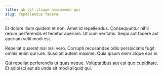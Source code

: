 ```yaml
---
title: ab sit itaque assumenda qui
slug: repellendus facere
---
```


Et dolore illum quidem et non. Amet id repellendus. Consequuntur nihil rerum perferendis et tenetur aperiam. Ut cum veritatis. Sequi aut facere aut aperiam velit modi est.

Repellat quaerat nisi nisi vero. Corrupti recusandae odio perspiciatis fugit omnis enim qui iure. Suscipit autem maxime. Quia ipsum enim atque eos in.

Qui repellat perferendis ut quas neque. Voluptatibus aut est quo cupiditate. Et adipisci aut ab unde sit modi aliquid qui.
